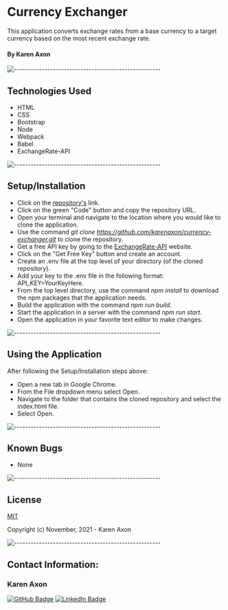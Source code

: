# Currency Exchanger
This application converts exchange rates from a base currency to a target currency based on the most recent exchange rate. 

#### By Karen Axon

![-----------------------------------------------------](https://raw.githubusercontent.com/andreasbm/readme/master/assets/lines/aqua.png)

## Technologies Used
* HTML
* CSS
* Bootstrap
* Node
* Webpack
* Babel
* ExchangeRate-API

![-----------------------------------------------------](https://raw.githubusercontent.com/andreasbm/readme/master/assets/lines/aqua.png)

## Setup/Installation 
* Click on the [repository's](https://github.com/karenaxon/currency-exchanger) link.
* Click on the green "Code" button and copy the repository URL.
* Open your terminal and navigate to the location where you would like to clone the application.
* Use the command _git clone https://github.com/karenaxon/currency-exchanger.git_ to clone the repository.
* Get a free API key by going to the [ExchangeRate-API](https://www.exchangerate-api.com/)  website. 
* Click on the "Get Free Key" button and create an account.
* Create an .env file at the top level of your directory (of the cloned repository).
* Add your key to the .env file in the following format: API_KEY=YourKeyHere.
* From the top level directory, use the command _npm install_ to download the npm packages that the application needs.
* Build the application with the command _npm run build_.		
* Start the application in a server with the command _npm run start_.		
* Open the application in your favorite text editor to make changes.

![-----------------------------------------------------](https://raw.githubusercontent.com/andreasbm/readme/master/assets/lines/aqua.png)

## Using the Application
After following the Setup/Installation steps above: 
  * Open a new tab in Google Chrome.
  * From the File dropdown menu select Open.
  * Navigate to the folder that contains the cloned repository and select the index.html file. 
  * Select Open.

![-----------------------------------------------------](https://raw.githubusercontent.com/andreasbm/readme/master/assets/lines/aqua.png)

## Known Bugs
* None

![-----------------------------------------------------](https://raw.githubusercontent.com/andreasbm/readme/master/assets/lines/aqua.png)

## License

[MIT](https://choosealicense.com/licenses/mit/)

Copyright (c) November, 2021 - Karen Axon

![-----------------------------------------------------](https://raw.githubusercontent.com/andreasbm/readme/master/assets/lines/aqua.png)


## Contact Information:

<h3>Karen Axon</h3>

[![GitHub Badge](https://img.shields.io/badge/GitHub-100000?style=for-the-badge&logo=github&logoColor=white)](https://github.com/karenaxon)
[![LinkedIn Badge](https://img.shields.io/badge/LinkedIn-0077B5?style=for-the-badge&logo=linkedin&logoColor=white)](https://www.linkedin.com/in/kaxon)
